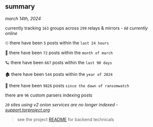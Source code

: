 
## summary
_march 14th, 2024_

currently tracking `163` groups across `299` relays & mirrors - _`68` currently online_

⏲ there have been `5` posts within the `last 24 hours`

🦈 there have been `72` posts within the `month of march`

🪐 there have been `667` posts within the `last 90 days`

🏚 there have been `544` posts within the `year of 2024`

🦕 there have been `9826` posts `since the dawn of ransomwatch`

there are `96` custom parsers indexing posts

_`20` sites using v2 onion services are no longer indexed - [support.torproject.org](https://support.torproject.org/onionservices/v2-deprecation/)_

> see the project [README](https://github.com/joshhighet/ransomwatch#ransomwatch--) for backend technicals

